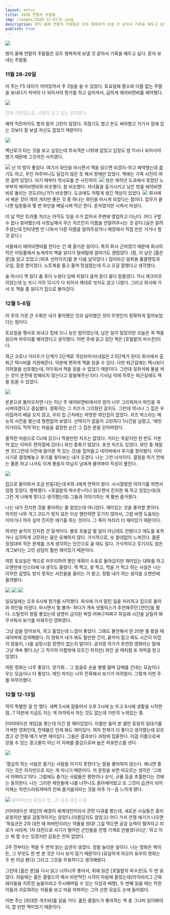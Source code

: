 ```yaml
---
layout: entry
title: 2020 연말의 주말들
img: /images/2020-12-07/6.jpeg
description: 왠지 올해 연말의 주말들은 모두 행복하게 보낼 것 같아서 기록을 해두고 싶다. 혼자 보내는 주말들. 
publish: true
---
```

<img src="/images/2020-12-07/6.jpeg">

왠지 올해 연말의 주말들은 모두 행복하게 보낼 것 같아서 기록을 해두고 싶다. 혼자 보내는 주말들. 



### 11월 28-29일

이 주는 F5 데이가 끼어있어서 주 3일을 쉴 수 있었다. 토요일에 평소와 다름 없는 주말을 보내다가 저녁이 다 되어서야 뭔가를 하고 싶어져서, 급하게 에어비앤비를 예약했다. 

<div style="margin = 0;">
<img src="/images/2020-12-07/2.jpeg">
</div>

<span style="color:#adb5bd"> 진짜 가정집으로, 사람이 살고 있는 곳이었다.</span>


예약 직전까지도 할까 말까 고민이 많았다. 귀찮기도 했고 돈도 써야했고 거기서 집에 있는 것보다 잘 보낼 자신도 없었기 때문이다. 

<img src="/images/2020-12-07/3.jpeg">

벽난로가 타는 것을 보고 싶었는데 투숙객은 나밖에 없었고 입장도 밤 11시나 되어서야 했기 때문에 그것까진 사치였다. 

<img src="/images/2020-12-07/4.jpeg">
난 이 방이 좋았다. 여기서 와인을 마시면서 책을 읽으면 되겠지-하고 예약했는데 춥기도 하고, 주인 아주머니도 달갑지 않은 듯 해서 방에만 있었다. 벽에는 가족 사진이 여럿 걸려 있었다. 아기 때부터 학사모를 쓴 사진까지.


<img src="/images/2020-12-07/5.jpeg">
방은 재작년 도쿄에서 묵었던 노부부의 에어비앤비와 비슷했다. 참 비슷했다. 자녀들을 출가시키고 남은 방을 에어비앤비로 돌리는 것도(아닌가?) 비슷했다. 도쿄에도 저렇게 생긴 책상이 있었다. 


<img src="/images/2020-12-07/6.jpeg">
회사에서 배운 것이 여러 개지만 좋은 것 중 하나는 와인을 마시게 되었다는 점이다. 업무가 끝나면 팀원들과 몇 번 와인을 배달시켜 먹곤 한다. 혼자였지만 시켜서 마셨다.
​

이 날 먹은 트러플 치즈는 아직도 잊을 수가 없어서 주변에 영업하고 다닌다. 어디 구할 수 없나 찾아봤는데 사장님께서 무슨 치즈인지 이름을 안알려주시는 것 같다.(실은 알려주셨는데 인터넷엔 안 나와서 다른 이름을 알려주셨거나 매장에서 직접 만든 거거나 할 것 같다.)


서울에서 에어비앤비를 한다는 건 꽤 즐거운 일이다. 특히 회사 근처였기 때문에 회사의 작은 미팅룸에서 늦게까지 책을 읽다가 털레털레 걸어가도 괜찮았다. (참, 이 날은 [좁은 문]을 읽고 있었고 [비포 선라이즈]를 본 다음 날이었다.) 짐이라곤 일회용 폼클렌징과 오일, 잠옷 뿐이었다. 노트북을 들고 올까 망설였는데 두고 오길 잘했다고 생각했다. 
​

술 마시다 책 읽다 춤 추다 누웠다 담배 피웠다 음악 듣다 울다 잠들었다. 11시 체크아웃이었는데 눈 뜨니 거의 12시가 다 되어서 제대로 씻지도 않고 나왔다. 그러고 회사에 가서 또 책을 좀 읽다가 집으로 돌아갔다. 



### 12월 5-6일

이 주의 가장 큰 수확은 내가 좋아했던 것과 싫어했던 것이 무엇인지 정확하게 짚어보았다는 점이다. 
​

토요일을 행사로 보내고 집에 오니 늦은 밤이었는데, 남은 일이 많았지만 오늘은 꼭 책을 읽으며 마무리를 해야겠다고 생각했다. 이번 주에 읽고 있던 책은 [호밀밭의 파수꾼]이다. 


최근 코로나 거리두기 단계가 2단계로 격상되어서(내일은 2.5단계가 된다) 회사에서 출퇴근 택시비를 지원해준다. 덕분에 편하게 책을 읽을 수 있다. 다만 퇴근길에는 택시보다 지하철을 선호했는데, 어두워서 책을 읽을 수 없었기 때문이다. 그런데 뒷좌석에 불을 켜는 것이 운전에 방해되지 않는다고 말씀해주신 타다 기사님 덕에 하루는 퇴근길에도 책을 읽을 수 있었다. 

<img src="/images/2020-12-07/7.jpeg">

본론으로 돌아오자면 나는 지난 주 에어비앤비에서의 밤이 너무 그리워져서 와인을 꼭 시켜야겠다고 결심했다. 정확히는 그 치즈가 그리웠던 걸지도. 그런데 역시나 그 집은 우리집까지 배달 오지 않고, 우리 집 근처에는 마땅한 와인집이 없었다. 치즈 박스라는 메뉴의 사진을 봤는데 형편없어 보였다. 선택지가 없을지 고민하다 1시간을 날렸고, ‘에잇 이거라도 먹자’하는 마음을 결정한 순간 그 집은 문을 닫아버렸다. 


울적한 마음으로 CU에 갔으나 먹을만한 치즈는 없었다. 거리는 똑같지만 한 번도 가본 적 없는 이마트 편의점에 갔더니 와인 종류가 많았다. 포션 치즈도 있었다. 와인 중 제일 싼 것(그런데 이전에 들어본 적 있는 것)을 집어들고 네이버에서 후기를 찾아봤다. 이미 사기로 결정해놓고 후기를 찾아보는 내가 웃겼다. 나는 그런 녀석이다. 결정을 하기 전에는 물론 하고 나서도 이게 좋을지 아닐지 남에게 물어봐야 직성이 풀린다. 

<img src="/images/2020-12-07/8.jpeg">

집으로 돌아와서 조금 빈둥대는데 K와 J에게 연락이 왔다. 시시껄렁한 이야기를 하면서 엄청 웃었다. 행복했다. <호밀밭의 파수꾼>이나 읽으면서 진지한 체 하고 있었는데(또 그런 게 나에게 맞다고 생각했는데) 그들과 이야기하는 게 훨씬 즐거웠다.


나는 내가 진지한 것을 좋아하는 줄 알았는데 아니었다. 재미있는 것을 좋아할 뿐이다. 하지만 나와 개그 코드가 맞지 않은 이상 웬만하면 웃기지 않아서, 그럴 바엔 도움되는 이야기나 하자 싶어 진지한 얘기를 하는 것이다. 그 쪽이 차라리 더 재미있기 때문이다. 


하지만 솔직히 진지한 건 질색이다. 별로 호들갑 떨 일이 아닌데도 안됐다고 애도를 표하거나 심각하게 고민하는 꼴은 유쾌하지 않다. 가식적으로, 또 쓸데없이 느껴진다. 물론 징징대며 작은 문제를 크게 생각하는 인간으로 굴 때도 많다. 가식적이고 웃기지도 않은 개그보다는 고민 상담이 훨씬 재미있기 때문이다. 
​

여튼 토요일은 책으로 마무리하려 했던 계획이 수포로 돌아갔지만 재미있는 대화를 하고 오랜만에 인스타에 내 생각도 올렸다. 책 찍고, 꽃 찍고, 먹을 거 찍고 하는 사실은 나는 아무런 감명도 받지 못하는 사진들을 올리는 거 말고, 정말 내가 하는 생각을 오랜만에 올려봤다. 


<img src="/images/2020-12-07/9.jpeg">
<img src="/images/2020-12-07/10.jpeg">
<img src="/images/2020-12-07/11.jpeg">

일요일에는 오후 6시에 뭔가를 시작했다. 회사에 가서 밀린 일을 처리하고 집으로 돌아와 와인을 마셨다. 마시면서 뭘 볼까- 하다가 계속 넷플릭스가 추천해주던 [연인]을 봤다. 스틸컷이 정말 좋았는데 설명이 금지된 욕망 어쩌구저쩌구 하길래 시간을 날릴까 봐 무서워서 보기를 미뤄두던 영화였다. 


그냥 감을 믿어보자, 하고 틀었는데 느낌이 좋았다. 그래도 불안해서 한 20분 쯤 봤을 때 네이버에 검색해봤다. 이 영화가 내가 봐도 될만한 건지, 끝까지 참고 봐도 시간이 아깝지 않을지, 나를 실망시킬 장면이 없는지 말이다. 공지영 작가가 추천한 영화라는 말에 그냥 계속 봤다.(난 그 작가의 이름밖에 모르긴 하지만) 와인 살 때처럼 또 허락을 받고 있었다. 


여튼 영화는 너무 좋았다. 양가휘... 그 얼굴로 손을 벌벌 떨며 담배를 건네는 모습이나 우는 모습이나 다 좋았다. 제인 마치는 너무 잔혹해서 보기가 어려웠다. 그렇게 이번 주를 마무리했다. 



### 12월 12-13일

딱히 특별한 걸 안 했다. 새벽 5시에 잠들어서 오후 2시에 눈 뜨고 6시에 생활을 시작한 점...? 덕분에 지금도 자는 게 아까워서 하는 것도 없는데 가만히 누워있는 중. 


[이미테이션 게임]을 봤는데 이건 참 재미있었다. 이름만 들어 본 앨런 튜링의 일대기를 각색한 영화인데, 천재물은 언제 봐도 재미있다. 여자 천재가 더 좋다고 생각했는데 모르겠고 걍 천재 얘기 보면 재미있다. 그들은 결과보다 과정에 집중한다. 이걸 이룸으로써 얻을 수 있는 콩고물이 아닌 이 자체를 즐김으로써 높은 퍼포먼스를 낸다. 

<img src="/images/2020-12-07/12.jpeg">
​

'열심히 하는 사람은 즐기는 사람을 이기지 못한다'는 말을 좋아하지 않는다. 왜냐면 즐기는 것은 의지만으로 되는 게 아니기 때문이다. 저 문장을 보면 떠오르는 생각은 ‘그래서 어쩌라고’이다. 그럼에도 즐기는 사람들은 평판이나 상식, 규율 등을 초월한다는 것에는 동의한다. 나는 그러한 제한들에 나를 너무나도 옭아매어왔고 또 그것이 습관이 되어 이제는 자연스러워져버려 진짜 즐거움이라는 것을 아주 가ㅡ끔 느끼게 됐다.


​<img src="/images/2020-12-07/13.jpeg">
​<span style="color:#adb5bd"> 붕어싸만코 흑임자 맛...과 세계 대전 다큐 </span>

[이미테이션 게임]의 배경이 세계대전이라서 관련 다큐를 봤는데, 새로운 사실들은 흥미로웠지만 별로 감동적이지는 않았다.(아름답지도 않았고) 어디 가서 전쟁 얘기가 나오면 ‘독일군은 2차 대전 때 퍼버틴이라는 약물을 썼대! 그걸 먹으면 공감 능력이 떨어지고 피로가 사라져. 1차 대전으로 사기가 떨어진 군인들을 전쟁 기계로 만들었다더군.’ 하고 아는 체 할 수는 있겠지만 감동은 전혀 없었다. 


2주 전부터는 책을 두 번씩 읽는 습관이 생겼다. 정말 놀라운 일이다. 나는 영화든 책이든, 그 무엇도 한 번 본 것은 다시 보지 않기 때문이다.(유일하게 아오이 유우의 영화는 두 번 이상 봤다) 그리고 그것을 무용하다고 생각해왔다. 

그런데 [좁은 문]을 다시 읽고 너무너무 좋아서, 뒤에 읽은 [호밀밭의 파수꾼]도 두 번 읽었다. 처음에는 홀든 콜필드의 매사 비판적인 시각이 마음에 들었는데(아이비리그 근육 돼지들을 지루한 놈들이라고 무시해버릴 수 있는 지성과 배짱), 두 번째 읽을 때는 착한 이들과 괴로워하는 이들을 보고 마음 아파하는 그의 선한 모습도 눈에 들어왔다.
​

이번 주는 [위대한 개츠비]를 읽을 거다. 홀든 콜필드가 좋아하는 책 중 그나마 읽어봐야지, 할 만한 책이었기 때문이다. 

